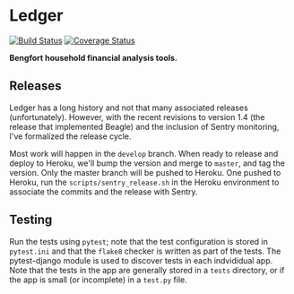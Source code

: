 # Ledger

[![Build Status](https://travis-ci.com/bbengfort/ledger.svg?branch=master)](https://travis-ci.com/bbengfort/ledger)
[![Coverage Status](https://coveralls.io/repos/github/bbengfort/ledger/badge.svg?branch=master)](https://coveralls.io/github/bbengfort/ledger?branch=master)

**Bengfort household financial analysis tools.**

## Releases

Ledger has a long history and not that many associated releases (unfortunately). However, with the recent revisions to version 1.4 (the release that implemented Beagle) and the inclusion of Sentry monitoring, I've formalized the release cycle.

Most work will happen in the `develop` branch. When ready to release and deploy to Heroku, we'll bump the version and merge to `master`, and tag the version. Only the master branch will be pushed to Heroku. One pushed to Heroku, run the `scripts/sentry_release.sh` in the Heroku environment to associate the commits and the release with Sentry.

## Testing

Run the tests using `pytest`; note that the test configuration is stored in `pytest.ini` and that the `flake8` checker is written as part of the tests. The pytest-django module is used to discover tests in each indvididual app. Note that the tests in the app are generally stored in a `tests` directory, or if the app is small (or incomplete) in a `test.py` file.